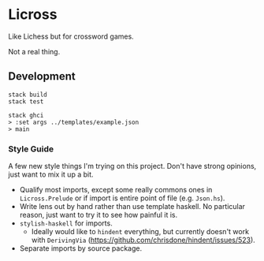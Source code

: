 # Licross

Like Lichess but for crossword games.

Not a real thing.

## Development

    stack build
    stack test

    stack ghci
    > :set args ../templates/example.json
    > main

### Style Guide

A few new style things I'm trying on this project. Don't have strong opinions,
just want to mix it up a bit.

* Qualify most imports, except some really commons ones in `Licross.Prelude` or
  if import is entire point of file (e.g. `Json.hs`).
* Write lens out by hand rather than use template haskell. No particular
  reason, just want to try it to see how painful it is.
* `stylish-haskell` for imports.
  * Ideally would like to `hindent` everything, but currently doesn't work with
    `DerivingVia` (https://github.com/chrisdone/hindent/issues/523).
* Separate imports by source package.
